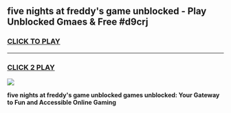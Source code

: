 
## five nights at freddy's game unblocked - Play Unblocked Gmaes & Free #d9crj
<h3>
<a href="https://news.freeplayer.one?title=five_nights_at_freddy's_game_unblocked&ref=24F">CLICK TO PLAY</a></h3>
<hr>

<h3>
<a href="https://news.freeplayer.one?title=five_nights_at_freddy's_game_unblocked&ref=24F">CLICK 2 PLAY</a>
  
</h3>

<a href="https://news.freeplayer.one?title=five_nights_at_freddy's_game_unblocked&ref=24F/"><img src="https://clearcache.store/games.png"></a>


**five nights at freddy's game unblocked games unblocked: Your Gateway to Fun and Accessible Online Gaming**
